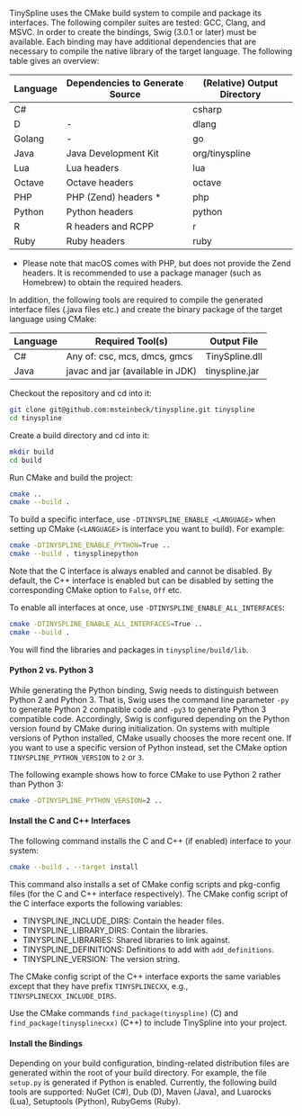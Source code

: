 TinySpline uses the CMake build system to compile and package its interfaces.
The following compiler suites are tested: GCC, Clang, and MSVC. In order to
create the bindings, Swig (3.0.1 or later) must be available. Each binding may
have additional dependencies that are necessary to compile the native library
of the target language. The following table gives an overview:

Language | Dependencies to Generate Source | (Relative) Output Directory
-------- | ------------------------------- | ---------------------------
C#       |                                 | csharp
D        | -                               | dlang
Golang   | -                               | go
Java     | Java Development Kit            | org/tinyspline
Lua      | Lua headers                     | lua
Octave   | Octave headers                  | octave
PHP      | PHP (Zend) headers *            | php
Python   | Python headers                  | python
R        | R headers and RCPP              | r
Ruby     | Ruby headers                    | ruby

* Please note that macOS comes with PHP, but does not provide the Zend headers.
It is recommended to use a package manager (such as Homebrew) to obtain the
required headers.

In addition, the following tools are required to compile the generated
interface files (.java files etc.) and create the binary package of the target
language using CMake:

Language | Required Tool(s)                 | Output File
-------- | -------------------------------- | ----------------
C#       | Any of: csc, mcs, dmcs, gmcs     | TinySpline.dll
Java     | javac and jar (available in JDK) | tinyspline.jar

Checkout the repository and cd into it:

```bash
git clone git@github.com:msteinbeck/tinyspline.git tinyspline
cd tinyspline
```

Create a build directory and cd into it:

```bash
mkdir build
cd build
```

Run CMake and build the project:

```bash
cmake ..
cmake --build .
```

To build a specific interface, use `-DTINYSPLINE_ENABLE_<LANGUAGE>` when
setting up CMake (`<LANGUAGE>` is interface you want to build). For example:

```bash
cmake -DTINYSPLINE_ENABLE_PYTHON=True ..
cmake --build . tinysplinepython
```

Note that the C interface is always enabled and cannot be disabled. By default,
the C++ interface is enabled but can be disabled by setting the corresponding
CMake option to `False`, `Off` etc.

To enable all interfaces at once, use `-DTINYSPLINE_ENABLE_ALL_INTERFACES`:

```bash
cmake -DTINYSPLINE_ENABLE_ALL_INTERFACES=True ..
cmake --build .
```

You will find the libraries and packages in `tinyspline/build/lib`.

#### Python 2 vs. Python 3
While generating the Python binding, Swig needs to distinguish between Python 2
and Python 3. That is, Swig uses the command line parameter `-py` to generate
Python 2 compatible code and `-py3` to generate Python 3 compatible code.
Accordingly, Swig is configured depending on the Python version found by CMake
during initialization. On systems with multiple versions of Python installed,
CMake usually chooses the more recent one. If you want to use a specific
version of Python instead, set the CMake option `TINYSPLINE_PYTHON_VERSION` to
`2` or `3`.

The following example shows how to force CMake to use Python 2 rather than
Python 3:

```bash
cmake -DTINYSPLINE_PYTHON_VERSION=2 ..
```

#### Install the C and C++ Interfaces
The following command installs the C and C++ (if enabled) interface to your
system:

```bash
cmake --build . --target install
```

This command also installs a set of CMake config scripts and pkg-config files
(for the C and C++ interface respectively). The CMake config script of the C
interface exports the following variables:

- TINYSPLINE_INCLUDE_DIRS: Contain the header files.
- TINYSPLINE_LIBRARY_DIRS: Contain the libraries.
- TINYSPLINE_LIBRARIES: Shared libraries to link against.
- TINYSPLINE_DEFINITIONS: Definitions to add with `add_definitions`.
- TINYSPLINE_VERSION: The version string.

The CMake config script of the C++ interface exports the same variables except
that they have prefix `TINYSPLINECXX`, e.g., `TINYSPLINECXX_INCLUDE_DIRS`.

Use the CMake commands `find_package(tinyspline)` (C) and
`find_package(tinysplinecxx)` (C++) to include TinySpline into your project.

#### Install the Bindings
Depending on your build configuration, binding-related distribution files are
generated within the root of your build directory. For example, the file
`setup.py` is generated if Python is enabled. Currently, the following build
tools are supported: NuGet (C#), Dub (D), Maven (Java), and Luarocks (Lua),
Setuptools (Python), RubyGems (Ruby).
